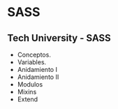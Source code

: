 # SASS
## Tech University - SASS

- Conceptos.
- Variables.
- Anidamiento I
- Anidamiento II
- Modulos
- Mixins
- Extend
